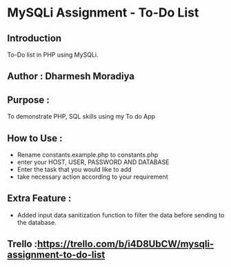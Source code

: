 # MySQLi Assignment - To-Do List

## Introduction
To-Do list in PHP using MySQLi.


## Author : Dharmesh Moradiya

## Purpose : 
To demonstrate PHP, SQL skills using my To do App

## How to Use :
- Rename constants.example.php to constants.php
- enter your HOST, USER, PASSWORD AND DATABASE
- Enter the task that you would like to add
- take necessary action according to your requirement


## Extra Feature :
- Added input data sanitization function to filter the data before sending to the database.

## Trello :https://trello.com/b/i4D8UbCW/mysqli-assignment-to-do-list 